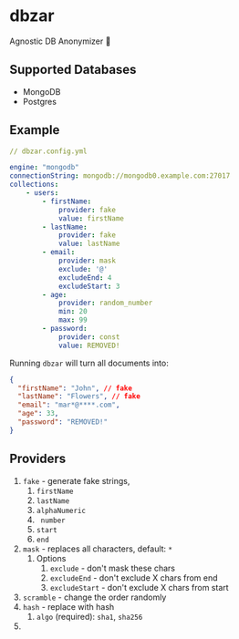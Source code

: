 # dbzar

Agnostic DB Anonymizer 👻

## Supported Databases

- MongoDB
- Postgres

## Example

```yaml
// dbzar.config.yml

engine: "mongodb"
connectionString: mongodb://mongodb0.example.com:27017
collections:
    - users:
        - firstName:
            provider: fake
            value: firstName
        - lastName:
            provider: fake
            value: lastName
	    - email:
            provider: mask
            exclude: '@'
            excludeEnd: 4
            excludeStart: 3
        - age:
            provider: random_number
            min: 20
            max: 99
        - password:
            provider: const
            value: REMOVED!

```

Running `dbzar` will turn all documents into:

```json
{
  "firstName": "John", // fake
  "lastName": "Flowers", // fake
  "email": "mar*@****.com",
  "age": 33,
  "password": "REMOVED!"
}
```

## Providers

1. `fake` - generate fake strings,
   1. `firstName`
   2. `lastName`
   3. `alphaNumeric`
   4. ` number`
   5. `start`
   6. `end`
2. `mask` - replaces all characters, default: `*`
   1. Options
      1. `exclude` - don't mask these chars
      2. `excludeEnd` - don't exclude X chars from end
      3. `excludeStart` - don't exclude X chars from start
3. `scramble` - change the order randomly
4. `hash` - replace with hash
   1. `algo` (required): `sha1`, `sha256`
5.
